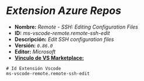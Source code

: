 <!-- Autor: Daniel Benjamin Perez Morales -->
<!-- GitHub: https://github.com/DanielBenjaminPerezMoralesDev13 -->
<!-- GitLab: https://gitlab.com/DanielBenjaminPerezMoralesDev13 -->
<!-- Correo electrónico: danielperezdev@proton.me -->

# ***Extension Azure Repos***

- **Nombre:** *Remote - SSH: Editing Configuration Files*
- **ID:** *ms-vscode-remote.remote-ssh-edit*
- **Descripción:** *Edit SSH configuration files*
- **Versión:** *`0.86.0`*
- **Editor:** *Microsoft*
- **[Vínculo de VS Marketplace:](https://marketplace.visualstudio.com/items?itemName=ms-vscode-remote.remote-ssh-edit "https://marketplace.visualstudio.com/items?itemName=ms-vscode-remote.remote-ssh-edit")**

```plaintext
# Id Extensión Vscode
ms-vscode-remote.remote-ssh-edit
```
